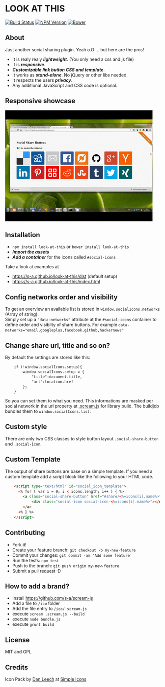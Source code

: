 # LOOK AT THIS
[![Build Status](http://img.shields.io/travis/s-a/look-at-this.svg?style=flat-square)](https://travis-ci.org/s-a/look-at-this)
[![NPM Version](http://img.shields.io/npm/v/look-at-this.svg?style=flat-square)](https://www.npmjs.org/package/look-at-this)
[![Bower](http://img.shields.io/bower/v/look-at-this.svg?style=flat-square)](http://bower.io/search/?q=look-at-this)


## About
Just another social sharing plugin. Yeah o.O ... but here are the pros!

 - It is realy realy ***lightweight***. (You only need a css and js file)
 - It is ***responsive***.
 - ***Customizable link button CSS and template***.
 - It works as ***stand-alone***. No jQuery or other libs needed.
 - It respects the users ***privacy***.
 - Any additional JavaScript and CSS code is optional.


## Responsive showcase
[![Responsive showcase](responsive-showcase.gif)](https://s-a.github.io/look-at-this/dist)

## Installation

 - ```npm install look-at-this``` or ```bower install look-at-this```
 - ***Import the assets***
 - ***Add a container*** for the icons called ```#social-icons```


Take a look at examples at 
 - https://s-a.github.io/look-at-this/dist (default setup)
 - https://s-a.github.io/look-at-this/index.html

## Config networks order and visibility
To get an overview an available list is stored in ```window.socialIcons.networks``` (Array of string).  
Simply set up a ```"data-networks"``` attribute at the ```#social-icons``` container to define order and visibilty of share buttons. For example ```data-networks="email,googleplus,facebook,github,hackernews"```

## Change share url, title and so on?
By default the settings are stored like this:
```
	if (!window.socialIcons.setup){
		window.socialIcons.setup = {
			"title":document.title,
			"url":location.href
		};
	}
```
So you can set them to what you need. This informations are masked per social network in the url property at [.scream.js](https://github.com/s-a/look-at-this/blob/master/ico/.scream.js#L22) for library build. The buildjob bundles them to ```window.socialIcons.list```. 

## Custom style
There are only two CSS classes to style button layout ```.social-share-button``` and ```.social-icon```. 

## Custom Template
The output of share buttons are base on a simple template. If you need a custom template add a script block like the following to your HTML code.
``` html
	<script type="text/html" id="social_icon_template">
	  <% for ( var i = 0; i < icons.length; i++ ) { %>
		<a class="social-share-button" href="#share/<%=icons[i].name%>" target="_blank">
	 		<div class="social-icon social-icon-<%=icons[i].name%>"></div>
		</a>
	  <% } %>
	</script>
``` 


## Contributing

 - Fork it!
 - Create your feature branch: `git checkout -b my-new-feature`
 - Commit your changes: `git commit -am 'Add some feature'`
 - Run the tests: `npm test`
 - Push to the branch: `git push origin my-new-feature`
 - Submit a pull request :D


## How to add a brand?

 - Install https://github.com/s-a/scream-js
 - Add a file to ```/ico``` folder
 - Add the file entry to ```/ico/.scream.js```
 - execute ```scream .scream.js --build```
 - execute ```node bundle.js```
 - execute ```grunt build```

## License
MIT and GPL

## Credits

Icon Pack by [Dan Leech](https://github.com/danleech) at [Simple Icons](https://github.com/danleech/simple-icons)